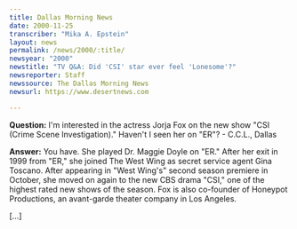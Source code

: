 ```yaml
---
title: Dallas Morning News
date: 2000-11-25
transcriber: "Mika A. Epstein"
layout: news
permalink: /news/2000/:title/
newsyear: "2000"
newstitle: "TV Q&A: Did 'CSI' star ever feel 'Lonesome'?"
newsreporter: Staff
newssource: The Dallas Morning News
newsurl: https://www.desertnews.com

---
```

**Question:** I'm interested in the actress Jorja Fox on the new show "CSI (Crime Scene Investigation)." Haven't I seen her on "ER"? - C.C.L., Dallas

**Answer:** You have. She played Dr. Maggie Doyle on "ER." After her exit in 1999 from "ER," she joined The West Wing as secret service agent Gina Toscano. After appearing in "West Wing's" second season premiere in October, she moved on again to the new CBS drama "CSI," one of the highest rated new shows of the season. Fox is also co-founder of Honeypot Productions, an avant-garde theater company in Los Angeles.

[...]
